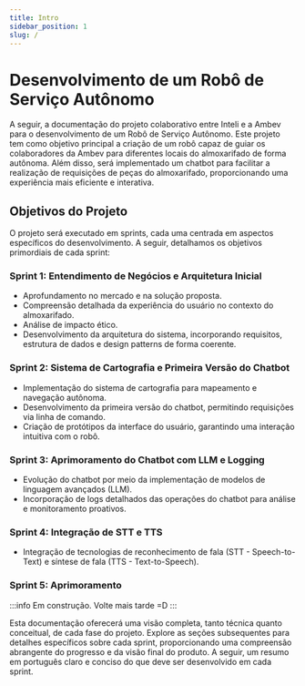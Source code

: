 ```yaml
---
title: Intro
sidebar_position: 1
slug: /
---
```


# Desenvolvimento de um Robô de Serviço Autônomo

A seguir, a documentação do projeto colaborativo entre Inteli e a Ambev para o desenvolvimento de um Robô de Serviço Autônomo. Este projeto tem como objetivo principal a criação de um robô capaz de guiar os colaboradores da Ambev para diferentes locais do almoxarifado de forma autônoma. Além disso, será implementado um chatbot para facilitar a realização de requisições de peças do almoxarifado, proporcionando uma experiência mais eficiente e interativa.

## Objetivos do Projeto

O projeto será executado em sprints, cada uma centrada em aspectos específicos do desenvolvimento. A seguir, detalhamos os objetivos primordiais de cada sprint:

### Sprint 1: Entendimento de Negócios e Arquitetura Inicial
- Aprofundamento no mercado e na solução proposta.
- Compreensão detalhada da experiência do usuário no contexto do almoxarifado.
- Análise de impacto ético.
- Desenvolvimento da arquitetura do sistema, incorporando requisitos, estrutura de dados e design patterns de forma coerente.

### Sprint 2: Sistema de Cartografia e Primeira Versão do Chatbot
- Implementação do sistema de cartografia para mapeamento e navegação autônoma.
- Desenvolvimento da primeira versão do chatbot, permitindo requisições via linha de comando.
- Criação de protótipos da interface do usuário, garantindo uma interação intuitiva com o robô.

### Sprint 3: Aprimoramento do Chatbot com LLM e Logging
- Evolução do chatbot por meio da implementação de modelos de linguagem avançados (LLM).
- Incorporação de logs detalhados das operações do chatbot para análise e monitoramento proativos.

### Sprint 4: Integração de STT e TTS
- Integração de tecnologias de reconhecimento de fala (STT - Speech-to-Text) e síntese de fala (TTS - Text-to-Speech).

### Sprint 5: Aprimoramento
:::info
Em construção. Volte mais tarde =D
:::

Esta documentação oferecerá uma visão completa, tanto técnica quanto conceitual, de cada fase do projeto. Explore as seções subsequentes para detalhes específicos sobre cada sprint, proporcionando uma compreensão abrangente do progresso e da visão final do produto.
A seguir, um resumo em português claro e conciso do que deve ser desenvolvido em 
cada sprint.